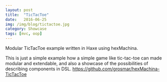 ```yaml
---
layout: post
title:  "TicTacToe"
date:   2016-06-25
img: /img/blog/tictactoe.jpg
category: Showcase
tags: [mvc, oop]
---
```

Modular TicTacToe example written in Haxe using hexMachina.

This is just a simple example how a simple game like tic-tac-toe can made modular and extendable, and also a showcase of the possibilities of describing components in DSL.
https://github.com/grosmar/hexMachina-TicTacToe
